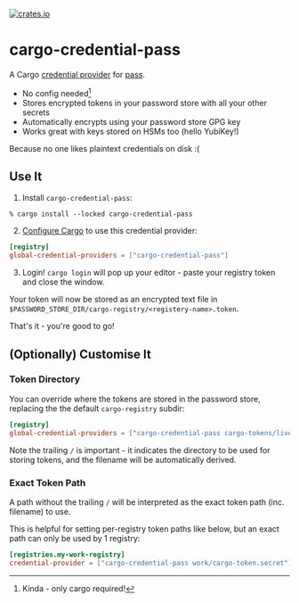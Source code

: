 [![crates.io](https://img.shields.io/crates/v/cargo-credential-pass.svg)](https://crates.io/crates/cargo-credential-pass)

# cargo-credential-pass

A Cargo [credential provider] for [pass].

* No config needed[^cargo]
* Stores encrypted tokens in your password store with all your other secrets
* Automatically encrypts using your password store GPG key
* Works great with keys stored on HSMs too (hello YubiKey!)

Because no one likes plaintext credentials on disk :(

## Use It

1. Install `cargo-credential-pass`:

```shellsession
% cargo install --locked cargo-credential-pass
```

2. [Configure Cargo] to use this credential provider:

```toml
[registry]
global-credential-providers = ["cargo-credential-pass"]
```

3. Login! `cargo login` will pop up your editor - paste your registry token and
   close the window.

Your token will now be stored as an encrypted text file in
`$PASSWORD_STORE_DIR/cargo-registry/<registery-name>.token`.

That's it - you're good to go!

## (Optionally) Customise It

### Token Directory

You can override where the tokens are stored in the password store, replacing
the the default `cargo-registry` subdir:

```toml
[registry]
global-credential-providers = ["cargo-credential-pass cargo-tokens/live/here/"]
```

Note the trailing `/` is important - it indicates the directory to be used for
storing tokens, and the filename will be automatically derived.

### Exact Token Path

A path without the trailing `/` will be interpreted as the exact token path
(inc. filename) to use.

This is helpful for setting per-registry token paths like below, but an exact
path can only be used by 1 registry:

```toml
[registries.my-work-registry]
credential-provider = ["cargo-credential-pass work/cargo-token.secret"]
```


[pass]: https://www.passwordstore.org/
[credential provider]:
    https://doc.rust-lang.org/stable/cargo/reference/registry-authentication.html
[Configure Cargo]:
    https://doc.rust-lang.org/stable/cargo/reference/registry-authentication.html#credential-plugins

[^cargo]: Kinda - only cargo required!
